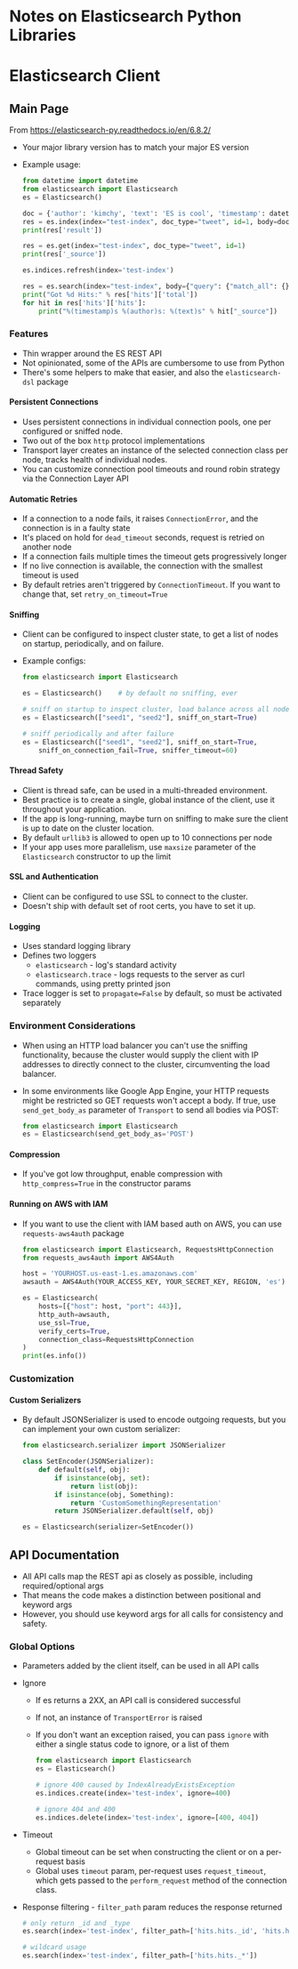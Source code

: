 # Notes on Elasticsearch Python Libraries

# Elasticsearch Client

## Main Page

From https://elasticsearch-py.readthedocs.io/en/6.8.2/

* Your major library version has to match your major ES version
* Example usage:

    ```Python
    from datetime import datetime
    from elasticsearch import Elasticsearch
    es = Elasticsearch()

    doc = {'author': 'kimchy', 'text': 'ES is cool', 'timestamp': datetime.now()}
    res = es.index(index="test-index", doc_type="tweet", id=1, body=doc)
    print(res['result'])

    res = es.get(index="test-index", doc_type="tweet", id=1)
    print(res['_source'])

    es.indices.refresh(index='test-index')

    res = es.search(index="test-index", body={"query": {"match_all": {}}})
    print("Got %d Hits:" % res['hits']['total'])
    for hit in res['hits']['hits']:
        print("%(timestamp)s %(author)s: %(text)s" % hit["_source"])
    ```

### Features

* Thin wrapper around the ES REST API
* Not opinionated, some of the APIs are cumbersome to use from Python
* There's some helpers to make that easier, and also the `elasticsearch-dsl` package

#### Persistent Connections

* Uses persistent connections in individual connection pools, one per configured or sniffed node.
* Two out of the box `http` protocol implementations
* Transport layer creates an instance of the selected connection class per node, tracks health of individual nodes.
* You can customize connection pool timeouts and round robin strategy via the Connection Layer API

#### Automatic Retries

* If a connection to a node fails, it raises `ConnectionError`, and the connection is in a faulty state
* It's placed on hold for `dead_timeout` seconds, request is retried on another node
* If a connection fails multiple times the timeout gets progressively longer
* If no live connection is available, the connection with the smallest timeout is used
* By default retries aren't triggered by `ConnectionTimeout`. If you want to change that, set `retry_on_timeout=True`

#### Sniffing

* Client can be configured to inspect cluster state, to get a list of nodes on startup, periodically, and on failure.
* Example configs:

    ```Python
    from elasticsearch import Elasticsearch

    es = Elasticsearch()    # by default no sniffing, ever

    # sniff on startup to inspect cluster, load balance across all nodes
    es = Elasticsearch(["seed1", "seed2"], sniff_on_start=True)

    # sniff periodically and after failure
    es = Elasticsearch(["seed1", "seed2"], sniff_on_start=True,
        sniff_on_connection_fail=True, sniffer_timeout=60)
    ```

#### Thread Safety

* Client is thread safe, can be used in a multi-threaded environment.
* Best practice is to create a single, global instance of the client, use it throughout your application.
* If the app is long-running, maybe turn on sniffing to make sure the client is up to date on the cluster location.
* By default `urllib3` is allowed to open up to 10 connections per node
* If your app uses more parallelism, use `maxsize` parameter of the `Elasticsearch` constructor to up the limit

#### SSL and Authentication

* Client can be configured to use SSL to connect to the cluster.
* Doesn't ship with default set of root certs, you have to set it up.

#### Logging

* Uses standard logging library
* Defines two loggers
    * `elasticsearch` - log's standard activity
    * `elasticsearch.trace` - logs requests to the server as curl commands, using pretty printed json
* Trace logger is set to `propagate=False` by default, so must be activated separately

### Environment Considerations

* When using an HTTP load balancer you can't use the sniffing functionality, because the cluster would supply the client with IP addresses to directly connect to the cluster, circumventing the load balancer.
* In some environments like Google App Engine, your HTTP requests might be restricted so GET requests won't accept a body. If true, use `send_get_body_as` parameter of `Transport` to send all bodies via POST:

    ```Python
    from elasticsearch import Elasticsearch
    es = Elasticsearch(send_get_body_as='POST')
    ```

#### Compression

* If you've got low throughput, enable compression with `http_compress=True` in the constructor params

#### Running on AWS with IAM

* If you want to use the client with IAM based auth on AWS, you can use `requests-aws4auth` package

    ```Python
    from elasticsearch import Elasticsearch, RequestsHttpConnection
    from requests_aws4auth import AWS4Auth

    host = 'YOURHOST.us-east-1.es.amazonaws.com'
    awsauth = AWS4Auth(YOUR_ACCESS_KEY, YOUR_SECRET_KEY, REGION, 'es')

    es = Elasticsearch(
        hosts=[{"host": host, "port": 443}],
        http_auth=awsauth,
        use_ssl=True,
        verify_certs=True,
        connection_class=RequestsHttpConnection
    )
    print(es.info())
    ```

### Customization

#### Custom Serializers

* By default JSONSerializer is used to encode outgoing requests, but you can implement your own custom serializer:

    ```Python
    from elasticsearch.serializer import JSONSerializer

    class SetEncoder(JSONSerializer):
        def default(self, obj):
            if isinstance(obj, set):
                return list(obj):
            if isinstance(obj, Something):
                return 'CustomSomethingRepresentation'
            return JSONSerializer.default(self, obj)

    es = Elasticsearch(serializer=SetEncoder())
    ```

## API Documentation

* All API calls map the REST api as closely as possible, including required/optional args
* That means the code makes a distinction between positional and keyword args
* However, you should use keyword args for all calls for consistency and safety.

### Global Options

* Parameters added by the client itself, can be used in all API calls
* Ignore
    * If es returns a 2XX, an API call is considered successful
    * If not, an instance of `TransportError` is raised
    * If you don't want an exception raised, you can pass `ignore` with either a single status code to ignore, or a list of them

        ```Python
        from elasticsearch import Elasticsearch
        es = Elasticsearch()

        # ignore 400 caused by IndexAlreadyExistsException
        es.indices.create(index='test-index', ignore=400)

        # ignore 404 and 400
        es.indices.delete(index='test-index', ignore=[400, 404])
        ```

* Timeout
    * Global timeout can be set when constructing the client or on a per-request basis
    * Global uses `timeout` param, per-request uses `request_timeout`, which gets passed to the `perform_request` method of the connection class.
* Response filtering - `filter_path` param reduces the response returned
    
    ```Python
    # only return _id and _type
    es.search(index='test-index', filter_path=['hits.hits._id', 'hits.hits._type'])

    # wildcard usage
    es.search(index='test-index', filter_path=['hits.hits._*'])
    ```

        
